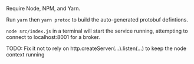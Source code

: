 Require Node, NPM, and Yarn.

Run `yarn` then `yarn protoc` to build the auto-generated protobuf defintions.

`node src/index.js` in a terminal will start the service running, attempting to connect to localhost:8001 for a broker.

TODO: Fix it not to rely on http.createServer(...).listen(...) to keep the node context running